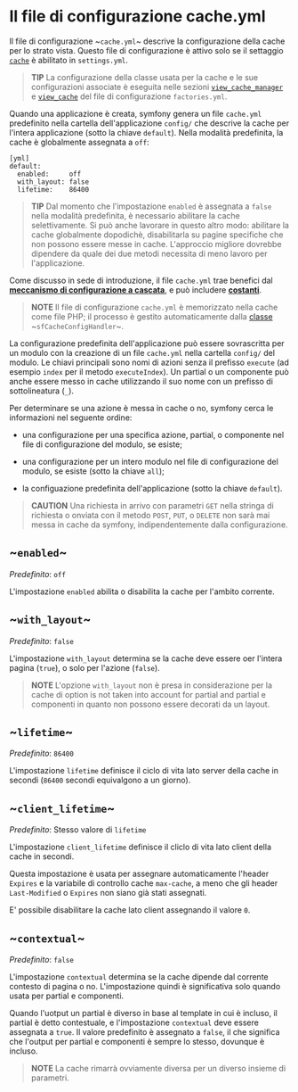 Il file di configurazione cache.yml
===================================

Il file di configurazione ~`cache.yml`~ descrive la configurazione della cache per lo
strato vista. Questo file di configurazione è attivo solo se il settaggio
[`cache`](#chapter_04_sub_cache) è abilitato in `settings.yml`.

>**TIP**
>La configurazione della classe usata per la cache e
>le sue configurazioni associate è eseguita nelle sezioni
>[`view_cache_manager`](#chapter_05_view_cache_manager) e
>[`view_cache`](#chapter_05_view_cache) del file di
>configurazione `factories.yml`.

Quando una applicazione è creata, symfony genera un file `cache.yml` predefinito
nella cartella dell'applicazione `config/` che descrive la cache per l'intera
applicazione (sotto la chiave `default`). Nella modalità predefinita, la cache è
globalmente assegnata a `off`:

    [yml]
    default:
      enabled:     off
      with_layout: false
      lifetime:    86400

>**TIP**
>Dal momento che l'impostazione `enabled` è assegnata a `false` nella modalità predefinita,
>è necessario abilitare la cache selettivamente. Si può anche lavorare in questo altro modo:
>abilitare la cache globalmente dopodichè, disabilitarla su pagine specifiche che
>non possono essere messe in cache. L'approccio migliore dovrebbe dipendere da quale dei due metodi
>necessita di meno lavoro per l'applicazione.

Come discusso in sede di introduzione, il file `cache.yml` trae benefici dal
[**meccanismo di configurazione a cascata**](#chapter_03_configuration_cascade),
e può includere [**costanti**](#chapter_03_constants).

>**NOTE**
>Il file di configurazione `cache.yml` è memorizzato nella cache come file PHP; il
>processo è gestito automaticamente dalla [classe](#chapter_14_config_handlers_yml) 
>~`sfCacheConfigHandler`~.

La configurazione predefinita dell'applicazione può essere sovrascritta per un modulo con
la creazione di un file `cache.yml` nella cartella `config/` del modulo. Le chiavi
principali sono nomi di azioni senza il prefisso `execute` (ad esempio `index` per il
metodo `executeIndex`). Un partial o un componente può anche essere messo in cache
utilizzando il suo nome con un prefisso di sottolineatura (`_`).

Per determinare se una azione è messa in cache o no, symfony cerca le informazioni
nel seguente ordine:

  * una configurazione per una specifica azione, partial, o componente nel
    file di configurazione del modulo, se esiste;

  * una configurazione per un intero modulo nel file di configurazione del modulo, se
    esiste (sotto la chiave `all`);

  * la configuazione predefinita dell'applicazione (sotto la chiave `default`).

>**CAUTION**
>Una richiesta in arrivo con parametri `GET` nella stringa di richiesta o
>onviata con il metodo `POST`, `PUT`, o `DELETE` non sarà mai messa
>in cache da symfony, indipendentemente dalla configurazione.

~`enabled`~
-----------

*Predefinito*: `off`

L'impostazione `enabled` abilita o disabilita la cache per l'ambito corrente.

~`with_layout`~
---------------

*Predefinito*: `false`

L'impostazione `with_layout` determina se la cache deve essere oer l'intera
pagina (`true`), o solo per l'azione (`false`).

>**NOTE**
>L'opzione `with_layout` non è presa in considerazione per la cache di option is not taken into account for partial and
>partial e componenti in quanto non possono essere decorati da un layout.

~`lifetime`~
------------

*Predefinito*: `86400`

L'impostazione `lifetime` definisce il ciclo di vita lato server della cache in
secondi (`86400` secondi equivalgono a un giorno).

~`client_lifetime`~
-------------------

*Predefinito*: Stesso valore di `lifetime`

L'impostazione `client_lifetime` definisce il cliclo di vita lato client della cache in
secondi.

Questa impostazione è usata per assegnare automaticamente l'header `Expires` e la
variabile di controllo cache `max-cache`, a meno che gli header `Last-Modified`
o `Expires` non siano già stati assegnati.

E' possibile disabilitare la cache lato client assegnando il valore `0`.

~`contextual`~
--------------

*Predefinito*: `false`

L'impostazione `contextual` determina se la cache dipende dal corrente contesto
di pagina o no. L'impostazione quindi è significativa solo quando usata per
partial e componenti.

Quando l'uotput un partial è diverso in base al template in cui è
incluso, il partial è detto contestuale, e l'impostazione `contextual`
deve essere assegnata a `true`. Il valore predefinito è assegnato a `false`, il che significa
che l'output per partial e componenti è sempre lo stesso, dovunque
è incluso.

>**NOTE**
>La cache rimarrà ovviamente diversa per un diverso insieme di parametri.